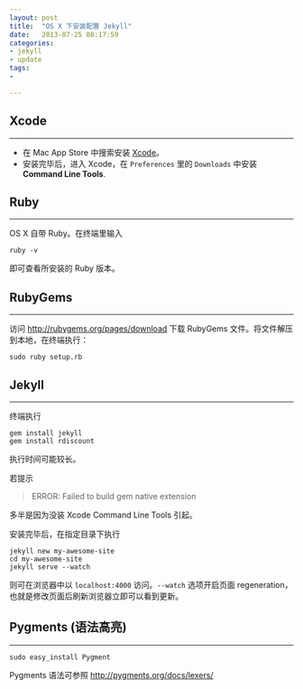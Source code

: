```yaml
---
layout: post
title:  "OS X 下安装配置 Jekyll"
date:   2013-07-25 08:17:59
categories: 
- jekyll 
- update
tags:
-

---
```


## Xcode
---
* 在 Mac App Store 中搜索安装 [Xcode](https://developer.apple.com/xcode/‎)。
* 安装完毕后，进入 Xcode，在 `Preferences` 里的 `Downloads` 中安装 **Command Line Tools**.


## Ruby
---
OS X 自带 Ruby。在终端里输入

	ruby -v
	
即可查看所安装的 Ruby 版本。


## RubyGems
---
访问 <http://rubygems.org/pages/download> 下载 RubyGems 文件。将文件解压到本地，在终端执行：

	sudo ruby setup.rb


## Jekyll
---
终端执行

	gem install jekyll
	gem install rdiscount

执行时间可能较长。

若提示
>ERROR: Failed to build gem native extension

多半是因为没装 Xcode Command Line Tools 引起。

安装完毕后，在指定目录下执行

	jekyll new my-awesome-site
	cd my-awesome-site
	jekyll serve --watch
	
则可在浏览器中以 `localhost:4000` 访问。`--watch` 选项开启页面 regeneration，也就是修改页面后刷新浏览器立即可以看到更新。


## Pygments (语法高亮)
---
	sudo easy_install Pygment
	
Pygments 语法可参照 <http://pygments.org/docs/lexers/>